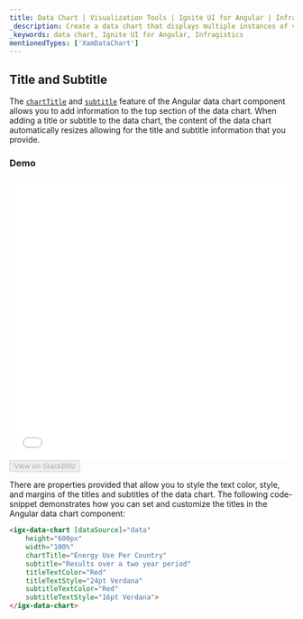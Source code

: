 ```yaml
---
title: Data Chart | Visualization Tools | Ignite UI for Angular | Infragistics | Title and Subtitle
_description: Create a data chart that displays multiple instances of visual elements in the same plot area in order to create composite chart views.
_keywords: data chart, Ignite UI for Angular, Infragistics
mentionedTypes: ['XamDataChart']
---
```


## Title and Subtitle

The [`chartTitle`]({environment:dvApiBaseUrl}/products/ignite-ui-angular/api/docs/typescript/latest/classes/igxseriesviewercomponent.html#charttitle) and [`subtitle`]({environment:dvApiBaseUrl}/products/ignite-ui-angular/api/docs/typescript/latest/classes/igxseriesviewercomponent.html#subtitle) feature of the Angular data chart component allows you to add information to the top section of the data chart. When adding a title or subtitle to the data chart, the content of the data chart automatically resizes allowing for the title and subtitle information that you provide.

### Demo

<div class="sample-container loading" style="height: 500px">
    <iframe id="data-chart-titles-iframe" src='{environment:dvDemosBaseUrl}/charts/data-chart-titles' width="100%" height="100%" seamless frameBorder="0" onload="onXPlatSampleIframeContentLoaded(this);"></iframe>
</div>
<div>
    <button data-localize="stackblitz" disabled class="stackblitz-btn" data-iframe-id="data-chart-titles-iframe" data-demos-base-url="{environment:dvDemosBaseUrl}">View on StackBlitz
    </button>
</div>

<div class="divider--half"></div>

There are properties provided that allow you to style the text color, style, and margins of the titles and subtitles of the data chart. The following code-snippet demonstrates how you can set and customize the titles in the Angular data chart component:

```html
<igx-data-chart [dataSource]="data"
    height="600px"
    width="100%"
    chartTitle="Energy Use Per Country"
    subtitle="Results over a two year period"
    titleTextColor="Red"
    titleTextStyle="24pt Verdana"
    subtitleTextColor="Red"
    subtitleTextStyle="16pt Verdana">
</igx-data-chart>
```

